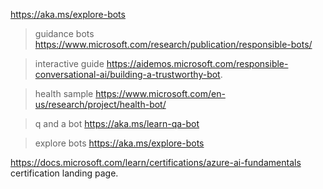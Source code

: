 https://aka.ms/explore-bots 

> guidance bots
https://www.microsoft.com/research/publication/responsible-bots/


>  interactive guide
https://aidemos.microsoft.com/responsible-conversational-ai/building-a-trustworthy-bot.

> health sample 
https://www.microsoft.com/en-us/research/project/health-bot/

> q and a bot 
https://aka.ms/learn-qa-bot


> explore bots 
 https://aka.ms/explore-bots 
 
 
  https://docs.microsoft.com/learn/certifications/azure-ai-fundamentals certification landing page.

